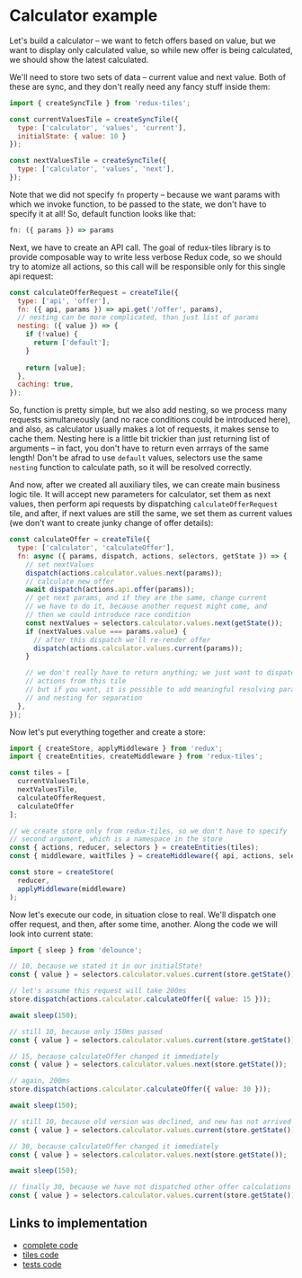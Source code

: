 # Calculator example

Let's build a calculator – we want to fetch offers based on value, but we want to display only calculated value, so while new offer is being calculated, we should show the latest calculated.

We'll need to store two sets of data – current value and next value. Both of these are sync, and they don't really need any fancy stuff inside them:

```javascript
import { createSyncTile } from 'redux-tiles';

const currentValuesTile = createSyncTile({
  type: ['calculator', 'values', 'current'],
  initialState: { value: 10 }
});

const nextValuesTile = createSyncTile({
  type: ['calculator', 'values', 'next'],
});
```

Note that we did not specify `fn` property – because we want params with which we invoke function, to be passed to the state, we don't have to specify it at all! So, default function looks like that:
```javascript
fn: ({ params }) => params
```

Next, we have to create an API call. The goal of redux-tiles library is to provide composable way to write less verbose Redux code, so we should try to atomize all actions, so this call will be responsible only for this single api request:

```javascript
const calculateOfferRequest = createTile({
  type: ['api', 'offer'],
  fn: ({ api, params }) => api.get('/offer', params),
  // nesting can be more complicated, than just list of params
  nesting: ({ value }) => {
    if (!value) {
      return ['default'];
    }
    
    return [value];
  },
  caching: true,
});
```

So, function is pretty simple, but we also add nesting, so we process many requests simultaneously (and no race conditions could be introduced here), and also, as calculator usually makes a lot of requests, it makes sense to cache them.
Nesting here is a little bit trickier than just returning list of arguments – in fact, you don't have to return even arrrays of the same length! Don't be afrad to use `default` values, selectors use the same `nesting` function to calculate path, so it will be resolved correctly.

And now, after we created all auxiliary tiles, we can create main business logic tile. It will accept new parameters for calculator, set them as next values, then perform api requests by dispatching `calculateOfferRequest` tile, and after, if next values are still the same, we set them as current values (we don't want to create junky change of offer details):

```javascript
const calculateOffer = createTile({
  type: ['calculator', 'calculateOffer'],
  fn: async ({ params, dispatch, actions, selectors, getState }) => {
    // set nextValues
    dispatch(actions.calculator.values.next(params));
    // calculate new offer
    await dispatch(actions.api.offer(params));
    // get next params, and if they are the same, change current
    // we have to do it, because another request might come, and
    // then we could introduce race condition
    const nextValues = selectors.calculator.values.next(getState());
    if (nextValues.value === params.value) {
      // after this dispatch we'll re-render offer
      dispatch(actions.calculator.values.current(params));
    }

    // we don't really have to return anything; we just want to dispatch
    // actions from this tile
    // but if you want, it is possible to add meaningful resolving params
    // and nesting for separation
  },
});
```

Now let's put everything together and create a store:

```javascript
import { createStore, applyMiddleware } from 'redux';
import { createEntities, createMiddleware } from 'redux-tiles';

const tiles = [
  currentValuesTile,
  nextValuesTile,
  calculateOfferRequest,
  calculateOffer
];

// we create store only from redux-tiles, so we don't have to specify
// second argument, which is a namespace in the store
const { actions, reducer, selectors } = createEntities(tiles);
const { middleware, waitTiles } = createMiddleware({ api, actions, selectors });

const store = createStore(
  reducer,
  applyMiddleware(middleware)
);
```

Now let's execute our code, in situation close to real. We'll dispatch one offer request, and then, after some time, another. Along the code we will look into current state:

```javascript
import { sleep } from 'delounce';

// 10, because we stated it in our initialState!
const { value } = selectors.calculator.values.current(store.getState()); 

// let's assume this request will take 200ms
store.dispatch(actions.calculator.calculateOffer({ value: 15 }));

await sleep(150);

// still 10, because only 150ms passed
const { value } = selectors.calculator.values.current(store.getState());

// 15, because calculateOffer changed it immediately
const { value } = selectors.calculator.values.next(store.getState());

// again, 200ms
store.dispatch(actions.calculator.calculateOffer({ value: 30 }));

await sleep(150);

// still 10, because old version was declined, and new has not arrived yet
const { value } = selectors.calculator.values.current(store.getState());

// 30, because calculateOffer changed it immediately
const { value } = selectors.calculator.values.next(store.getState());

await sleep(150);

// finally 30, because we have not dispatched other offer calculations
const { value } = selectors.calculator.values.current(store.getState());
```

## Links to implementation

- [complete code](https://github.com/Bloomca/redux-tiles/tree/master/examples/calculator)
- [tiles code](https://github.com/Bloomca/redux-tiles/tree/master/examples/calculator/calculator-tiles.js)
- [tests code](https://github.com/Bloomca/redux-tiles/tree/master/examples/calculator/__test__/app.spec.js)